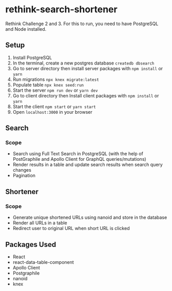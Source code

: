 # rethink-search-shortener

Rethink Challenge 2 and 3. For this to run, you need to have PostgreSQL and Node installed.

## Setup

1. Install PostgreSQL
2. In the terminal, create a new postgres database `createdb dbsearch`
3. Go to server directory then install server packages with `npm install` or `yarn`
4. Run migrations ```npx knex migrate:latest```
5. Populate table ```npx knex seed:run```
4. Start the server `npm run dev` or `yarn dev`
6. Go to client directory then Install client packages with `npm install` or `yarn`
7. Start the client `npm start` or `yarn start`
8. Open `localhost:3000` in your browser

## Search

### Scope

- Search using Full Text Search in PostgreSQL (with the help of PostGraphile and Apollo Client for GraphQL queries/mutations)
- Render results in a table and update search results when search query changes
- Pagination

## Shortener

### Scope

- Generate unique shortened URLs using nanoid and store in the database
- Render all URLs in a table
- Redirect user to original URL when short URL is clicked

## Packages Used

- React
- react-data-table-component
- Apollo Client
- Postgraphile
- nanoid
- knex
